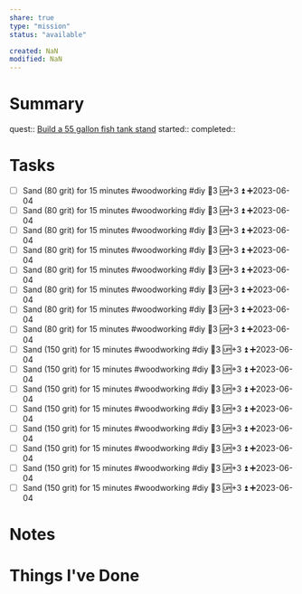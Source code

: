 ```yaml
---
share: true
type: "mission"
status: "available"

created: NaN 
modified: NaN
---
```

 
# Summary
quest:: [Build a 55 gallon fish tank stand](./Build%20a%2055%20gallon%20fish%20tank%20stand.md)
started:: 
completed::
# Tasks
- [ ] Sand (80 grit) for 15 minutes #woodworking #diy 🥄3 🆙+3 ⏫ ➕2023-06-04
- [ ] Sand (80 grit) for 15 minutes #woodworking #diy 🥄3 🆙+3 ⏫ ➕2023-06-04
- [ ] Sand (80 grit) for 15 minutes #woodworking #diy 🥄3 🆙+3 ⏫ ➕2023-06-04
- [ ] Sand (80 grit) for 15 minutes #woodworking #diy 🥄3 🆙+3 ⏫ ➕2023-06-04
- [ ] Sand (80 grit) for 15 minutes #woodworking #diy 🥄3 🆙+3 ⏫ ➕2023-06-04
- [ ] Sand (80 grit) for 15 minutes #woodworking #diy 🥄3 🆙+3 ⏫ ➕2023-06-04
- [ ] Sand (80 grit) for 15 minutes #woodworking #diy 🥄3 🆙+3 ⏫ ➕2023-06-04
- [ ] Sand (80 grit) for 15 minutes #woodworking #diy 🥄3 🆙+3 ⏫ ➕2023-06-04
- [ ] Sand (150 grit) for 15 minutes #woodworking #diy 🥄3 🆙+3 ⏫ ➕2023-06-04
- [ ] Sand (150 grit) for 15 minutes #woodworking #diy 🥄3 🆙+3 ⏫ ➕2023-06-04
- [ ] Sand (150 grit) for 15 minutes #woodworking #diy 🥄3 🆙+3 ⏫ ➕2023-06-04
- [ ] Sand (150 grit) for 15 minutes #woodworking #diy 🥄3 🆙+3 ⏫ ➕2023-06-04
- [ ] Sand (150 grit) for 15 minutes #woodworking #diy 🥄3 🆙+3 ⏫ ➕2023-06-04
- [ ] Sand (150 grit) for 15 minutes #woodworking #diy 🥄3 🆙+3 ⏫ ➕2023-06-04
- [ ] Sand (150 grit) for 15 minutes #woodworking #diy 🥄3 🆙+3 ⏫ ➕2023-06-04
- [ ] Sand (150 grit) for 15 minutes #woodworking #diy 🥄3 🆙+3 ⏫ ➕2023-06-04
# Notes

# Things I've Done